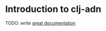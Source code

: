 # Introduction to clj-adn

TODO: write [great documentation](http://jacobian.org/writing/great-documentation/what-to-write/)

